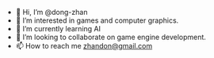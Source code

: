 - 👋 Hi, I’m @dong-zhan
- 👀 I’m interested in games and computer graphics.
- 🌱 I’m currently learning AI
- 💞️ I’m looking to collaborate on game engine development.
- 📫 How to reach me zhandon@gmail.com

